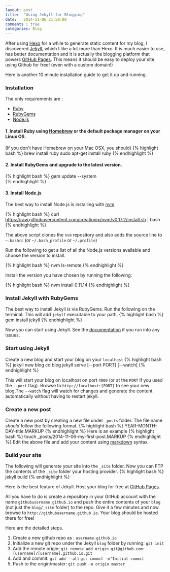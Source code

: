 ```yaml
---
layout: post
title:  "Using Jekyll for Blogging"
date:   2014-11-06 21:50:00
comments : true
categories: Blog
---
```

After using [Hexo](https://github.com/hexojs/hexo) for a while to generate static content for my blog, I discovered [Jekyll](http://jekyllrb.com/), which I like a lot more than Hexo. It is much easier to use, has better documentation and it is actually the blogging platform that powers [GitHub Pages](https://pages.github.com/). This means it should be easy to deploy your site using Github for free! (even with a custom domain!)

Here is another 10 minute installation guide to get it up and running.

### Installation
The only requirements are :

* [Ruby](https://www.ruby-lang.org/en/)
* [RubyGems](http://rubygems.org/)
* [Node.js](http://nodejs.org/)


#### 1. Install Ruby using [Homebrew](http://brew.sh/) or the default package manager on your Linux OS.
(If you don't have Homebrew on your Mac OSX, you should)
{% highlight bash %}
brew install ruby
sudo apt-get install ruby
{% endhighlight %}

#### 2. Install RubyGems and upgrade to the latest version.
{% highlight bash %}
gem update --system   
{% endhighlight %}

#### 3. Install Node.js
The best way to install Node.js is installing with [nvm](https://github.com/creationix/nvm).

{% highlight bash %}
curl https://raw.githubusercontent.com/creationix/nvm/v0.17.2/install.sh | bash
{% endhighlight %}

The above script clones the `nvm` repository and also adds the source line to `~.bashrc` (or `~/.bash_profile` or  `~/.profile`)

Run the following to get a list of all the Node.js versions available and choose the version to install.

{% highlight bash %}
nvm ls-remote
{% endhighlight %}

Install the version you have chosen by running the following:

{% highlight bash %}
nvm install 0.11.14
{% endhighlight %}

### Install Jekyll with RubyGems
The best way to install Jekyll is via RubyGems. Run the following on the terminal. This will add `jekyll` executable to your path.
{% highlight bash %}
gem install jekyll
{% endhighlight %}

Now you can start using Jekyll. See the [documentation](http://jekyllrb.com/docs/home/) if you run into any issues.

### Start using Jekyll
Create a new blog and start your blog on your `localhost`
{% highlight bash %}
jekyll new blog
cd blog
jekyll serve [--port PORT] [--watch]
{% endhighlight %}

This will start your blog on localhost on port `4000` (or at the `PORT` if you used the `--port` flag). Browse to `http://localhost:[PORT]` to see your new blog.The `--watch` flag will watch for changes and generate the content automatically without having to restart jekyll.

### Create a new post
Create a new post by creating a new file under `_posts` folder. The file name *should* follow the following format.
{% highlight bash %}
YEAR-MONTH-DAY-title.MARKUP
{% endhighlight %}
Here is an example
{% highlight bash %}
touch _posts/2014-11-06-my-first-post.MARKUP
{% endhighlight %}
Edit the above file and add your content using [markdown](http://daringfireball.net/projects/markdown/syntax) syntax.

### Build your site
The following will generate your site into the `_site` folder. Now you can FTP the contents of the `_site` folder your hosting provider. 
{% highlight bash %}
jekyll build
{% endhighlight %}

Here is the best feature of Jekyll. Host your blog for free at [GitHub Pages](https://pages.github.com/).

All you have to do is create a repository in your GitHub account with the name `githubusername.github.io` and push the entire contents of your `blog` (not just the `blog/_site` folder) to the repo. Give it a few minutes and now browse to `http://githubusername.github.io`. Your blog should be hosted there for free!

Here are the detailed steps.

1. Create a new github repo as : `username.github.io`
2. Initialize a new git repo under the Jekyll `blog` folder by running:
 `git init`
3. Add the remote origin:
`git remote add origin git@github.com:[username]/[username].github.io.git`
4. Add and commit:
`git add --all`
`git commit -m"Initial commit`
5. Push to the origin/master:
`git push -u origin master`
